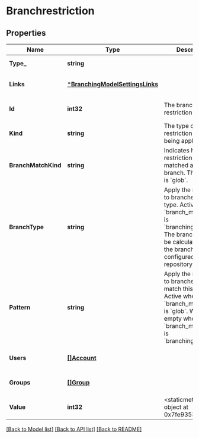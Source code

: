 # Branchrestriction

## Properties
Name | Type | Description | Notes
------------ | ------------- | ------------- | -------------
**Type_** | **string** |  | [default to null]
**Links** | [***BranchingModelSettingsLinks**](branching_model_settings_links.md) |  | [optional] [default to null]
**Id** | **int32** | The branch restriction status&#x27; id. | [optional] [default to null]
**Kind** | **string** | The type of restriction that is being applied. | [default to null]
**BranchMatchKind** | **string** | Indicates how the restriction is matched against a branch. The default is &#x60;glob&#x60;. | [default to null]
**BranchType** | **string** | Apply the restriction to branches of this type. Active when &#x60;branch_match_kind&#x60; is &#x60;branching_model&#x60;. The branch type will be calculated using the branching model configured for the repository. | [optional] [default to null]
**Pattern** | **string** | Apply the restriction to branches that match this pattern. Active when &#x60;branch_match_kind&#x60; is &#x60;glob&#x60;. Will be empty when &#x60;branch_match_kind&#x60; is &#x60;branching_model&#x60;. | [default to null]
**Users** | [**[]Account**](account.md) |  | [optional] [default to null]
**Groups** | [**[]Group**](group.md) |  | [optional] [default to null]
**Value** | **int32** | &lt;staticmethod object at 0x7fe935308210&gt; | [optional] [default to null]

[[Back to Model list]](../README.md#documentation-for-models) [[Back to API list]](../README.md#documentation-for-api-endpoints) [[Back to README]](../README.md)

